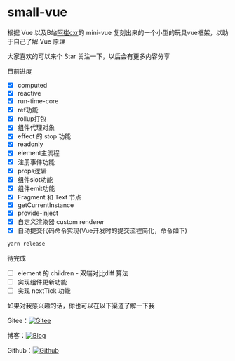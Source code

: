 # small-vue

根据 Vue 以及B站[阿崔cxr](https://space.bilibili.com/175301983?from=search&seid=1067848617930783014&spm_id_from=333.337.0.0)的 mini-vue 复刻出来的一个小型的玩具vue框架，以助于自己了解 Vue 原理

大家喜欢的可以来个 Star 关注一下，以后会有更多内容分享

目前进度

- [x] computed
- [x] reactive
- [x] run-time-core
- [x] ref功能
- [x] rollup打包
- [x] 组件代理对象
- [x] effect 的 stop 功能
- [x] readonly
- [x] element主流程
- [x] 注册事件功能
- [x] props逻辑
- [x] 组件slot功能
- [x] 组件emit功能
- [x] Fragment 和 Text 节点
- [x] getCurrentInstance
- [x] provide-inject
- [x] 自定义渲染器 custom renderer
- [x] 自动提交代码命令实现(Vue开发时的提交流程简化，命令如下)

```bash
yarn release
```

待完成

- [ ] element 的 children - 双端对比diff 算法
- [ ] 实现组件更新功能
- [ ] 实现 nextTick 功能

如果对我感兴趣的话，你也可以在以下渠道了解一下我

Gitee：[![Gitee](https://camo.githubusercontent.com/2aeae18a20a92644d909b9c925e63520238d404db151f2c3cdc5d76d2c5cf976/68747470733a2f2f696d672e736869656c64732e696f2f62616467652f566978636974792d47697465652d7265642e7376673f7374796c653d666c61742d737175617265266c6f676f3d6769746565)](https://gitee.com/vixcity)

博客：[![Blog](https://camo.githubusercontent.com/90816be5895db1ca7e6f14d4df0d72f6d5c5c2a0305451c3a6f9969fd3e2bb0b/68747470733a2f2f696d672e736869656c64732e696f2f62616467652f566978636974792d426c6f672d6f72616e67652e7376673f7374796c653d666c61742d737175617265266c6f676f3d626c6f67)](http://vixcity.gitee.io/my-gitee-blog/)

Github：[![Github](https://camo.githubusercontent.com/8ae6b750741e19628321363ba73e412ebd00fd6fcb8bae728f4afa6c240408cc/68747470733a2f2f696d672e736869656c64732e696f2f62616467652f566978636974792d4769746875622d626c61636b2e7376673f7374796c653d666c61742d737175617265266c6f676f3d676974687562)](https://github.com/Vixcity)